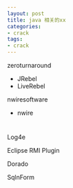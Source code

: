 ```yaml
---
layout: post
title: java 相关的xx
categories:
- crack
tags:
- crack
---
```


zeroturnaround

- JRebel
- LiveRebel

nwiresoftware

- nwire

# 

Log4e

Eclipse RMI Plugin

Dorado

SqlnForm
